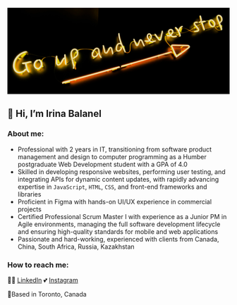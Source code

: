 ![My moto](my_moto.png)
## 👋 Hi, I’m Irina Balanel

### About me:
- Professional with 2 years in IT, transitioning from software product management and design to computer programming as a Humber postgraduate Web Development student with a GPA of 4.0
- Skilled in developing responsive websites, performing user testing, and integrating APIs for dynamic content updates, with rapidly advancing expertise in `JavaScript`, `HTML`, `CSS`, and front-end frameworks and libraries
- Proficient in Figma with hands-on UI/UX experience in commercial projects
-	Certified Professional Scrum Master I with experience as a Junior PM in Agile environments, managing the full software development lifecycle and ensuring high-quality standards for mobile and web applications 
-	Passionate and hard-working, experienced with clients from Canada, China, South Africa, Russia, Kazakhstan

### How to reach me:
👩‍💻 [LinkedIn](https://www.instagram.com/irenmakarova8/)
💕 [Instagram](https://www.linkedin.com/in/irina-balanel/)

📍Based in Toronto, Canada



